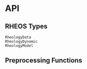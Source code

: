 # API

## RHEOS Types
```@docs
RheologyData
RheologyDynamic
RheologyModel
```

## Preprocessing Functions